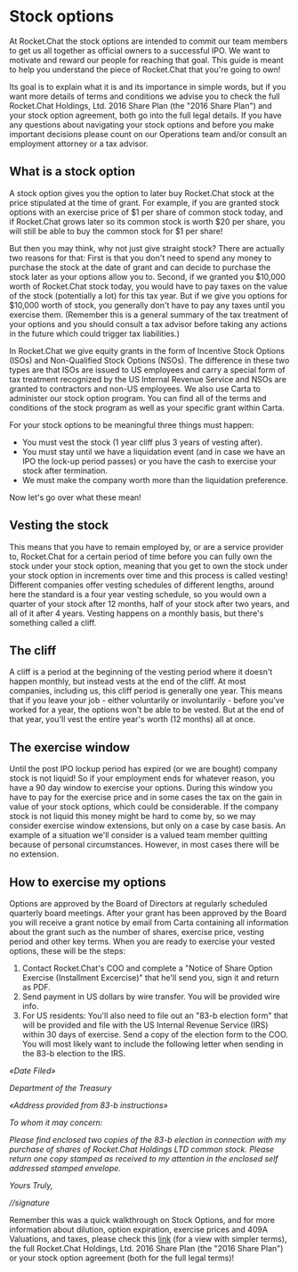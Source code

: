 # Stock options

At Rocket.Chat the stock options are intended to commit our team members to get us all together as official owners to a successful IPO. We want to motivate and reward our people for reaching that goal. This guide is meant to help you understand the piece of Rocket.Chat that you're going to own!

Its goal is to explain what it is and its importance in simple words, but if you want more details of terms and conditions we advise you to check the full Rocket.Chat Holdings, Ltd. 2016 Share Plan \(the "2016 Share Plan"\) and your stock option agreement, both go into the full legal details. If you have any questions about navigating your stock options and before you make important decisions please count on our Operations team and/or consult an employment attorney or a tax advisor.

## What is a stock option

A stock option gives you the option to later buy Rocket.Chat stock at the price stipulated at the time of grant. For example, if you are granted stock options with an exercise price of $1 per share of common stock today, and if Rocket.Chat grows later so its common stock is worth $20 per share, you will still be able to buy the common stock for $1 per share!

But then you may think, why not just give straight stock? There are actually two reasons for that: First is that you don't need to spend any money to purchase the stock at the date of grant and can decide to purchase the stock later as your options allow you to. Second, if we granted you $10,000 worth of Rocket.Chat stock today, you would have to pay taxes on the value of the stock \(potentially a lot\) for this tax year. But if we give you options for $10,000 worth of stock, you generally don't have to pay any taxes until you exercise them. \(Remember this is a general summary of the tax treatment of your options and you should consult a tax advisor before taking any actions in the future which could trigger tax liabilities.\)

In Rocket.Chat we give equity grants in the form of Incentive Stock Options \(ISOs\) and Non-Qualified Stock Options \(NSOs\). The difference in these two types are that ISOs are issued to US employees and carry a special form of tax treatment recognized by the US Internal Revenue Service and NSOs are granted to contractors and non-US employees. We also use Carta to administer our stock option program. You can find all of the terms and conditions of the stock program as well as your specific grant within Carta.

For your stock options to be meaningful three things must happen:

* You must vest the stock \(1 year cliff plus 3 years of vesting after\).
* You must stay until we have a liquidation event \(and in case we have an IPO the lock-up period passes\) or you have the cash to exercise your stock after termination.
* We must make the company worth more than the liquidation preference.

Now let's go over what these mean! 

## Vesting the stock

 This means that you have to remain employed by, or are a service provider to, Rocket.Chat for a certain period of time before you can fully own the stock under your stock option, meaning that you get to own the stock under your stock option in increments over time and this process is called vesting! Different companies offer vesting schedules of different lengths, around here the standard is a four year vesting schedule, so you would own a quarter of your stock after 12 months, half of your stock after two years, and all of it after 4 years. Vesting happens on a monthly basis, but there's something called a cliff.

## The cliff

A cliff is a period at the beginning of the vesting period where it doesn't happen monthly, but instead vests at the end of the cliff. At most companies, including us, this cliff period is generally one year. This means that if you leave your job - either voluntarily or involuntarily - before you've worked for a year, the options won't be able to be vested. But at the end of that year, you'll vest the entire year's worth \(12 months\) all at once.

## The exercise window

Until the post IPO lockup period has expired \(or we are bought\) company stock is not liquid! So if your employment ends for whatever reason, you have a 90 day window to exercise your options. During this window you have to pay for the exercise price and in some cases the tax on the gain in value of your stock options, which could be considerable. If the company stock is not liquid this money might be hard to come by, so we may consider exercise window extensions, but only on a case by case basis. An example of a situation we'll consider is a valued team member quitting because of personal circumstances. However, in most cases there will be no extension.

## How to exercise my options

Options are approved by the Board of Directors at regularly scheduled quarterly board meetings. After your grant has been approved by the Board you will receive a grant notice by email from Carta containing all information about the grant such as the number of shares, exercise price, vesting period and other key terms. When you are ready to exercise your vested options, these will be the steps: 

1. Contact Rocket.Chat's COO and complete a "Notice of Share Option Exercise \(Installment Excercise\)" that he'll send you, sign it and return as PDF. 
2. Send payment in US dollars by wire transfer. You will be provided wire info. 
3. For US residents: You'll also need to file out an "83-b election form" that will be provided and file with the US Internal Revenue Service \(IRS\) within 30 days of exercise. Send a copy of the election form to the COO. You will most likely want to include the following letter when sending in the 83-b election to the IRS.

_«Date Filed»_

_Department of the Treasury_

_«Address provided from 83-b instructions»_

_To whom it may concern:_

_Please find enclosed two copies of the 83-b election in connection with my purchase of shares of Rocket.Chat Holdings LTD common stock. Please return one copy stamped as received to my attention in the enclosed self addressed stamped envelope._

_Yours Truly,_

_//signature_



Remember this was a quick walkthrough on Stock Options, and for more information about dilution, option expiration, exercise prices and 409A Valuations, and taxes, please check this [link](https://github.com/RocketChat/Rocket.Chat.Operations.Internal/blob/master/source/HR/Stock%20Options.md) \(for a view with simpler terms\), the full Rocket.Chat Holdings, Ltd. 2016 Share Plan \(the "2016 Share Plan"\) or your stock option agreement \(both for the full legal terms\)!

